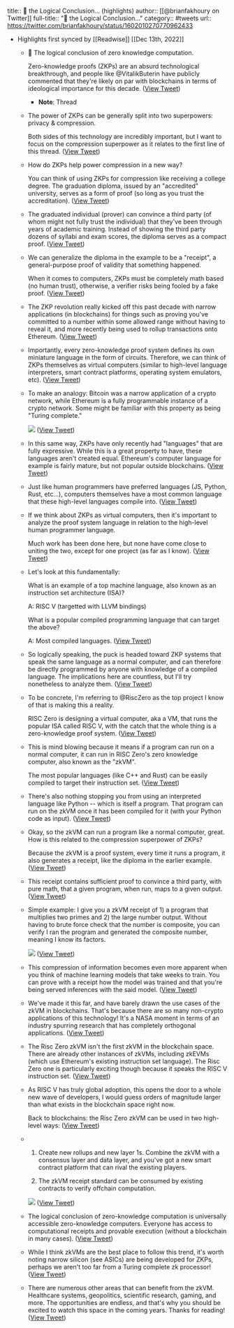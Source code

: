 title:: 🧵 the Logical Conclusion... (highlights)
author:: [[@brianfakhoury on Twitter]]
full-title:: "🧵 the Logical Conclusion..."
category:: #tweets
url:: https://twitter.com/brianfakhoury/status/1602010270770962433

- Highlights first synced by [[Readwise]] [[Dec 13th, 2022]]
	- 🧵 The logical conclusion of zero knowledge computation.
	  
	  Zero-knowledge proofs (ZKPs) are an absurd technological breakthrough, and people like @VitalikButerin have publicly commented that they're likely on par with blockchains in terms of ideological importance for this decade. ([View Tweet](https://twitter.com/brianfakhoury/status/1602010270770962433))
		- **Note**: Thread
	- The power of ZKPs can be generally split into two superpowers: privacy & compression.
	  
	  Both sides of this technology are incredibly important, but I want to focus on the compression superpower as it relates to the first line of this thread. ([View Tweet](https://twitter.com/brianfakhoury/status/1602010273388253184))
	- How do ZKPs help power compression in a new way?
	  
	  You can think of using ZKPs for compression like receiving a college degree. The graduation diploma, issued by an "accredited" university, serves as a form of proof (so long as you trust the accreditation). ([View Tweet](https://twitter.com/brianfakhoury/status/1602010275908968450))
	- The graduated individual (prover) can convince a third party (of whom might not fully trust the individual) that they've been through years of academic training. Instead of showing the third party dozens of syllabi and exam scores, the diploma serves as a compact proof. ([View Tweet](https://twitter.com/brianfakhoury/status/1602010278467493888))
	- We can generalize the diploma in the example to be a "receipt", a general-purpose proof of validity that something happened.
	  
	  When it comes to computers, ZKPs must be completely math based (no human trust), otherwise, a verifier risks being fooled by a fake proof. ([View Tweet](https://twitter.com/brianfakhoury/status/1602010281013493760))
	- The ZKP revolution really kicked off this past decade with narrow applications (in blockchains) for things such as proving you've committed to a number within some allowed range without having to reveal it, and more recently being used to rollup transactions onto Ethereum. ([View Tweet](https://twitter.com/brianfakhoury/status/1602010283559440384))
	- Importantly, every zero-knowledge proof system defines its own miniature language in the form of circuits. Therefore, we can think of ZKPs themselves as virtual computers (similar to high-level language interpreters, smart contract platforms, operating system emulators, etc). ([View Tweet](https://twitter.com/brianfakhoury/status/1602010286147313664))
	- To make an analogy: Bitcoin was a narrow application of a crypto network, while Ethereum is a fully programmable instance of a crypto network. Some might be familiar with this property as being "Turing complete." 
	  
	  ![](https://pbs.twimg.com/media/Fjt73s2VEAAZfcg.jpg) ([View Tweet](https://twitter.com/brianfakhoury/status/1602010294124892161))
	- In this same way, ZKPs have only recently had "languages" that are fully expressive. While this is a great property to have, these languages aren't created equal. Ethereum's computer language for example is fairly mature, but not popular outside blockchains. ([View Tweet](https://twitter.com/brianfakhoury/status/1602010297052430337))
	- Just like human programmers have preferred languages (JS, Python, Rust, etc...), computers themselves have a most common language that these high-level languages compile into. ([View Tweet](https://twitter.com/brianfakhoury/status/1602010299644596224))
	- If we think about ZKPs as virtual computers, then it's important to analyze the proof system language in relation to the high-level human programmer language.
	  
	  Much work has been done here, but none have come close to uniting the two, except for one project (as far as I know). ([View Tweet](https://twitter.com/brianfakhoury/status/1602010302094024704))
	- Let's look at this fundamentally:
	  
	  What is an example of a top machine language, also known as an instruction set architecture (ISA)?
	  
	  A: RISC V (targetted with LLVM bindings)
	  
	  What is a popular compiled programming language that can target the above?
	  
	  A: Most compiled languages. ([View Tweet](https://twitter.com/brianfakhoury/status/1602010304547733504))
	- So logically speaking, the puck is headed toward ZKP systems that speak the same language as a normal computer, and can therefore be directly programmed by anyone with knowledge of a compiled language. The implications here are countless, but I'll try nonetheless to analyze them. ([View Tweet](https://twitter.com/brianfakhoury/status/1602010307106217984))
	- To be concrete, I'm referring to @RiscZero as the top project I know of that is making this a reality.
	  
	  RISC Zero is designing a virtual computer, aka a VM, that runs the popular ISA called RISC V, with the catch that the whole thing is a zero-knowledge proof system. ([View Tweet](https://twitter.com/brianfakhoury/status/1602010309656313856))
	- This is mind blowing because it means if a program can run on a normal computer, it can run in RISC Zero's zero knowledge computer, also known as the "zkVM".
	  
	  The most popular languages (like C++ and Rust) can be easily compiled to target their instruction set. ([View Tweet](https://twitter.com/brianfakhoury/status/1602010312198144000))
	- There's also nothing stopping you from using an interpreted language like Python -- which is itself a program. That program can run on the zkVM once it has been compiled for it (with your Python code as input). ([View Tweet](https://twitter.com/brianfakhoury/status/1602010314668580864))
	- Okay, so the zkVM can run a program like a normal computer, great. How is this related to the compression superpower of ZKPs?
	  
	  Because the zkVM is a proof system, every time it runs a program, it also generates a receipt, like the diploma in the earlier example. ([View Tweet](https://twitter.com/brianfakhoury/status/1602010317378027520))
	- This receipt contains sufficient proof to convince a third party, with pure math, that a given program, when run, maps to a given output. ([View Tweet](https://twitter.com/brianfakhoury/status/1602010319865360384))
	- Simple example: I give you a zkVM receipt of 1) a program that multiplies two primes and 2) the large number output. Without having to brute force check that the number is composite, you can verify I ran the program and generated the composite number, meaning I know its factors. 
	  
	  ![](https://pbs.twimg.com/media/Fjt75qYVQAEquLt.jpg) ([View Tweet](https://twitter.com/brianfakhoury/status/1602010327918338048))
	- This compression of information becomes even more apparent when you think of machine learning models that take weeks to train. You can prove with a receipt how the model was trained and that you're being served inferences with the said model. ([View Tweet](https://twitter.com/brianfakhoury/status/1602010330887966720))
	- We've made it this far, and have barely drawn the use cases of the zkVM in blockchains. That's because there are so many non-crypto applications of this technology! It's a NASA moment in terms of an industry spurring research that has completely orthogonal applications. ([View Tweet](https://twitter.com/brianfakhoury/status/1602010333391966208))
	- The Risc Zero zkVM isn't the first zkVM in the blockchain space. There are already other instances of zkVMs, including zkEVMs (which use Ethereum's existing instruction set language). The Risc Zero one is particularly exciting though because it speaks the RISC V instruction set. ([View Tweet](https://twitter.com/brianfakhoury/status/1602010335933714432))
	- As RISC V has truly global adoption, this opens the door to a whole new wave of developers, I would guess orders of magnitude larger than what exists in the blockchain space right now.
	  
	  Back to blockchains: the Risc Zero zkVM can be used in two high-level ways: ([View Tweet](https://twitter.com/brianfakhoury/status/1602010338399961088))
	- 1) Create new rollups and new layer 1s. Combine the zkVM with a consensus layer and data layer, and you've got a new smart contract platform that can rival the existing players.
	  
	  2) The zkVM receipt standard can be consumed by existing contracts to verify offchain computation. 
	  
	  ![](https://pbs.twimg.com/media/Fjt76poUcAAndBq.jpg) ([View Tweet](https://twitter.com/brianfakhoury/status/1602010346436206592))
	- The logical conclusion of zero-knowledge computation is universally accessible zero-knowledge computers. Everyone has access to computational receipts and provable execution (without a blockchain in many cases). ([View Tweet](https://twitter.com/brianfakhoury/status/1602010349779111937))
	- While I think zkVMs are the best place to follow this trend, it's worth noting narrow silicon (see ASICs) are being developed for ZKPs, perhaps we aren't too far from a Turing complete zk processor! ([View Tweet](https://twitter.com/brianfakhoury/status/1602010352295682049))
	- There are numerous other areas that can benefit from the zkVM. Healthcare systems, geopolitics, scientific research, gaming, and more. The opportunities are endless, and that's why you should be excited to watch this space in the coming years. Thanks for reading! ([View Tweet](https://twitter.com/brianfakhoury/status/1602010355114266630))